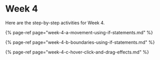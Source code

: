 # Week 4

Here are the step-by-step activities for Week 4.

{% page-ref page="week-4-a-movement-using-if-statements.md" %}

{% page-ref page="week-4-b-boundaries-using-if-statements.md" %}

{% page-ref page="week-4-c-hover-click-and-drag-effects.md" %}





